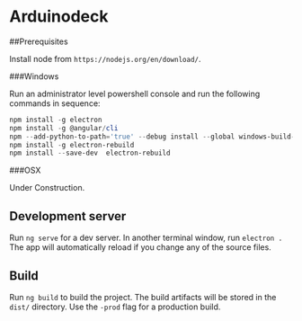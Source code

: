 # Arduinodeck

##Prerequisites

Install node from `https://nodejs.org/en/download/`.

###Windows

Run an administrator level powershell console and run the following commands in sequence:
```powershell
npm install -g electron 
npm install -g @angular/cli  
npm --add-python-to-path='true' --debug install --global windows-build-tools  
npm install -g electron-rebuild  
npm install --save-dev  electron-rebuild
```

###OSX

Under Construction.

## Development server

Run `ng serve` for a dev server. In another terminal window, run `electron .`   
The app will automatically reload if you change any of the source files.

## Build

Run `ng build` to build the project. The build artifacts will be stored in the `dist/` directory. Use the `-prod` flag for a production build.
